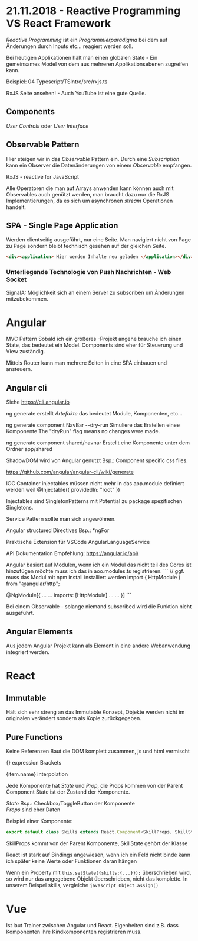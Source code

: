 # 21.11.2018 - Reactive Programming VS React Framework

_Reactive Programming_ ist ein _Programmierparadigma_ bei dem auf Änderungen durch Inputs etc... reagiert werden soll.

Bei heutigen Applikationen hält man einen globalen State - Ein gemeinsames Model von dem aus mehreren Applikationsebenen zugreifen kann.

Beispiel: 04 Typescript/TSIntro/src/rxjs.ts

RxJS Seite ansehen! - Auch YouTube ist eine gute Quelle.

## Components

_User Controls_ oder _User Interface_

## Observable Pattern

Hier steigen wir in das _Observable_ Pattern ein. Durch eine _Subscription_ kann ein Observer die Datenänderungen von einem _Observable_ empfangen.

RxJS - reactive for JavaScript

Alle Operatoren die man auf Arrays anwenden kann können auch mit Observables auch genützt werden, man braucht dazu nur die RxJS Implementierungen, da es sich um asynchronen _stream_ Operationen handelt.

## SPA - Single Page Application

Werden clientseitig ausgeführt, nur eine Seite. Man navigiert nicht von Page zu Page sondern bleibt technisch gesehen auf der gleichen Seite.

```html
<div><application> Hier werden Inhalte neu geladen </application></div>
```

### Unterliegende Technologie von Push Nachrichten - Web Socket

SignalA: Möglichkeit sich an einem Server zu subscriben um Änderungen mitzubekommen.

# Angular

MVC Pattern
Sobald ich ein größeres -Projekt angehe brauche ich einen State, das bedeutet ein Model. Components sind eher für Steuerung und View zuständig.

Mittels Router kann man mehrere Seiten in eine SPA einbauen und ansteuern.

## Angular cli

Siehe https://cli.angular.io

ng generate erstellt _Artefakte_ das bedeutet Module, Komponenten, etc...

ng generate component NavBar --dry-run
Simuliere das Erstellen einee Komponente
The "dryRun" flag means no changes were made.

ng generate component shared/navnar
Erstellt eine Komponente unter dem Ordner app/shared

ShadowDOM wird von Angular genutzt Bsp.: Component specific css files.

https://github.com/angular/angular-cli/wiki/generate

IOC Container
injectables müssen nicht mehr in das app.module definiert werden weil
@Injectable({
providedIn: "root"
})

Injectables sind SingletonPatterns mit Potential zu package spezifischen Singletons.

Service Pattern sollte man sich angewöhnen.

Angular structured Directives Bsp.: \*ngFor

Praktische Extension für VSCode AngularLanguageService

API Dokumentation Empfehlung: https://angular.io/api/

Angular basiert auf Modulen, wenn ich ein Modul das nicht teil des Cores ist hinzufügen möchte muss ich das in aoo.modules.ts registrieren.
´´´
// ggf. muss das Modul mit npm install installiert werden
import { HttpModule } from "@angular/http";

@NgModule[{
...
...
imports: [HttpModule]
...
...
}]
´´´

Bei einem Observable - solange niemand subscribed wird die Funktion nicht ausgeführt.

## Angular Elements

Aus jedem Angular Projekt kann als Element in eine andere Webanwendung integriert werden.

# React

## Immutable

Hält sich sehr streng an das Immutable Konzept, Objekte werden nicht im originalen verändert sondern als Kopie zurückgegeben.

## Pure Functions

Keine Referenzen
Baut die DOM komplett zusammen, js und html vermischt

{} expression Brackets

{item.name} interpolation

Jede Komponente hat _State_ und _Prop_, die Props kommen von der Parent Component State ist der Zustand der Komponente.

_State_ Bsp.: Checkbox/ToggleButton der Komponente\
_Props_ sind eher Daten

Beispiel einer Komponente:

```typescript
export default class Skills extends React.Component<SkillProps, SkillState>
```

SkillProps kommt von der Parent Komponente, SkillState gehört der Klasse

React ist stark auf Bindings angewiesen, wenn ich ein Feld nicht binde kann ich später keine Werte oder Funktionen daran hängen

Wenn ein Property mit `this.setState({skills:{...}});` überschrieben wird, so wird nur das angegebene Objekt überschrieben, nicht das komplette. In unserem Beispel skills, vergleiche `javascript Object.assign()`

# Vue

Ist laut Trainer zwischen Angular und React. Eigenheiten sind z.B. dass Komponenten ihre Kindkomponenten registrieren muss.
